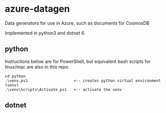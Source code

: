 # azure-datagen

Data generators for use in Azure, such as documents for CosmosDB

Implemented in python3 and dotnet 6.

## python

Instructions below are for PowerShell, but equivalent bash scripts
for linux/mac are also in this repo.

```
cd python
.\venv.ps1                    <-- creates python virtual environment (venv)
.\venv\Scripts\Activate.ps1   <-- activate the venv
```

## dotnet

```

```
